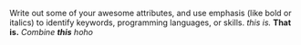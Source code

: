 Write out some of your awesome attributes, and use emphasis (like bold or italics) to identify keywords, programming languages, or skills. 
*this is.*
__That is.__
_Combine **this** hoho_

